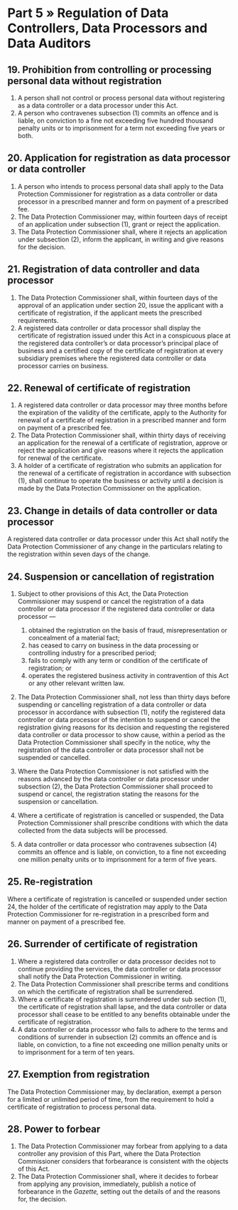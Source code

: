# Part 5 » Regulation of Data Controllers, Data Processors and Data Auditors

## 19. Prohibition from controlling or processing personal data without registration

1.  A person shall not control or process personal data without
    registering as a data controller or a data processor under this Act.
2.  A person who contravenes subsection (1) commits an offence and
    is liable, on conviction to a fine not exceeding five hundred thousand
    penalty units or to imprisonment for a term not exceeding five years
    or both.

## 20. Application for registration as data processor or data controller

1.  A person who intends to process personal data shall apply to
    the Data Protection Commissioner for registration as a data
    controller or data processor in a prescribed manner and form on
    payment of a prescribed fee.
2.  The Data Protection Commissioner may, within fourteen days of
    receipt of an application under subsection (1), grant or reject the
    application.
3.  The Data Protection Commissioner shall, where it rejects an
    application under subsection (2), inform the applicant, in writing
    and give reasons for the decision.

## 21. Registration of data controller and data processor

1. The Data Protection Commissioner shall, within fourteen days of the approval of an application under section 20, issue the applicant with a certificate of registration, if the applicant meets the prescribed requirements.
2. A registered data controller or data processor shall display the certificate of registration issued under this Act in a conspicuous place at the registered data controller’s or data processor’s principal place of business and a certified copy of the certificate of registration at every subsidiary premises where the registered data controller or data processor carries on business.

## 22. Renewal of certificate of registration

1.  A registered data controller or data processor may three
    months before the expiration of the validity of the certificate,
    apply to the Authority for renewal of a certificate of registration
    in a prescribed manner and form on payment of a prescribed fee.
2.  The Data Protection Commissioner shall, within thirty days of
    receiving an application for the renewal of a certificate of
    registration, approve or reject the application and give reasons
    where it rejects the application for renewal of the certificate.
3.  A holder of a certificate of registration who submits an application
    for the renewal of a certificate of registration in accordance with
    subsection (1), shall continue to operate the business or activity
    until a decision is made by the Data Protection Commissioner on the
    application.

## 23. Change in details of data controller or data processor

A registered data controller or data processor under this Act shall
notify the Data Protection Commissioner of any change in the
particulars relating to the registration within seven days of the
change.

## 24. Suspension or cancellation of registration

1.  Subject to other provisions of this Act, the Data Protection
    Commissioner may suspend or cancel the registration of a data
    controller or data processor if the registered data controller or
    data processor —

    1.  obtained the registration on the basis of fraud,
        misrepresentation or concealment of a material fact;
    2.  has ceased to carry on business in the data processing or
        controlling industry for a prescribed period;
    3.  fails to comply with any term or condition of the certificate of
        registration; or
    4.  operates the registered business activity in contravention of
        this Act or any other relevant written law.

2.  The Data Protection Commissioner shall, not less than thirty days
    before suspending or cancelling registration of a data controller or
    data processor in accordance with subsection (1), notify the
    registered data controller or data processor of the intention to
    suspend or cancel the registration giving reasons for its decision
    and requesting the registered data controller or data processor to
    show cause, within a period as the Data Protection Commissioner
    shall specify in the notice, why the registration of the data
    controller or data processor shall not be suspended or cancelled.
3.  Where the Data Protection Commissioner is not satisfied with the
    reasons advanced by the data controller or data processor under
    subsection (2), the Data Protection Commissioner shall proceed to
    suspend or cancel, the registration stating the reasons for the
    suspension or cancellation.
4.  Where a certificate of registration is cancelled or suspended, the
    Data Protection Commissioner shall prescribe conditions with which
    the data collected from the data subjects will be processed.

5.  A data controller or data processor who contravenes subsection (4)
    commits an offence and is liable, on conviction, to a fine not
    exceeding one million penalty units or to imprisonment for a term of
    five years.

## 25. Re-registration

Where a certificate of registration is cancelled or suspended under
section 24, the holder of the certificate of registration may apply
to the Data Protection Commissioner for re-registration in a
prescribed form and manner on payment of a prescribed fee.

## 26. Surrender of certificate of registration

1.  Where a registered data controller or data processor decides
    not to continue providing the services, the data controller or data
    processor shall notify the Data Protection Commissioner in writing.
2.  The Data Protection Commissioner shall prescribe terms and
    conditions on which the certificate of registration shall be
    surrendered.
3.  Where a certificate of registration is surrendered under sub section
    (1), the certificate of registration shall lapse, and the data
    controller or data processor shall cease to be entitled to any
    benefits obtainable under the certificate of registration.
4.  A data controller or data processor who fails to adhere to the terms
    and conditions of surrender in subsection (2) commits an offence and
    is liable, on conviction, to a fine not exceeding one million
    penalty units or to imprisonment for a term of ten years.

## 27. Exemption from registration

The Data Protection Commissioner may, by declaration, exempt a
person for a limited or unlimited period of time, from the
requirement to hold a certificate of registration to process
personal data.

## 28. Power to forbear

1.  The Data Protection Commissioner may forbear from applying to
    a data controller any provision of this Part, where the Data
    Protection Commissioner considers that forbearance is consistent
    with the objects of this Act.
2.  The Data Protection Commissioner shall, where it decides to forbear
    from applying any provision, immediately, publish a notice of
    forbearance in the *Gazette,* setting out the details of and the
    reasons for, the decision.
